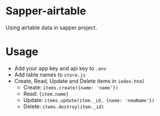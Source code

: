 # Sapper-airtable

Using airtable data in sapper project.

# Usage

- Add your app key and api key to `.env`
- Add table names to `store.js`
- Create, Read, Update and Delete items in `index.html`
  - Create: `items.create({name: 'name'})`
  - Read: `{item.name}`
  - Update: `items.update(item._id, {name: 'newName'})`
  - Delete: `items.destroy(item._id)`
